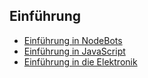 
## Einführung

* [Einführung in NodeBots](nodebots.md)
* [Einführung in JavaScript](jsprimer.md)
* [Einführung in die Elektronik](eprimer.md)

